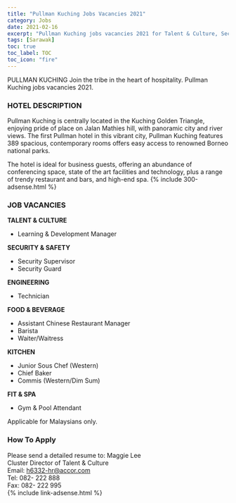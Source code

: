 ```yaml
---
title: "Pullman Kuching Jobs Vacancies 2021" 
category: Jobs 
date: 2021-02-16
excerpt: "Pullman Kuching jobs vacancies 2021 for Talent & Culture, Security & Safety, Engineering, F&B, Kitchen, Fit & SPA. Jawatan kosong Pullman Kuching 2021." 
tags: [Sarawak] 
toc: true 
toc_label: TOC 
toc_icon: "fire" 
--- 
```


PULLMAN KUCHING Join the tribe in the heart of hospitality. Pullman Kuching jobs vacancies 2021.

### HOTEL DESCRIPTION
Pullman Kuching is centrally located in the Kuching Golden Triangle, enjoying pride of place on Jalan Mathies hill, with panoramic city and river views. The first Pullman hotel in this vibrant city, Pullman Kuching features 389 spacious, contemporary rooms offers easy access to renowned Borneo national parks.

The hotel is ideal for business guests, offering an abundance of conferencing space, state of the art facilities and technology, plus a
range of trendy restaurant and bars, and high-end spa.
{% include 300-adsense.html %} 

### JOB VACANCIES

**TALENT & CULTURE**
- Learning & Development Manager

**SECURITY & SAFETY**
- Security Supervisor
- Security Guard

**ENGINEERING**
- Technician

**FOOD & BEVERAGE**
- Assistant Chinese Restaurant Manager
- Barista
- Waiter/Waitress

**KITCHEN**
- Junior Sous Chef (Western)
- Chief Baker
- Commis (Western/Dim Sum)

**FIT & SPA**
- Gym & Pool Attendant

Applicable for Malaysians only. 

### How To Apply 
Please send a detailed resume to:
Maggie Lee<br/>
Cluster Director of Talent & Culture<br/>
Email: h6332-hr@accor.com<br/>
Tel: 082- 222 888<br/>
Fax: 082- 222 995<br/>
{% include link-adsense.html %} 

